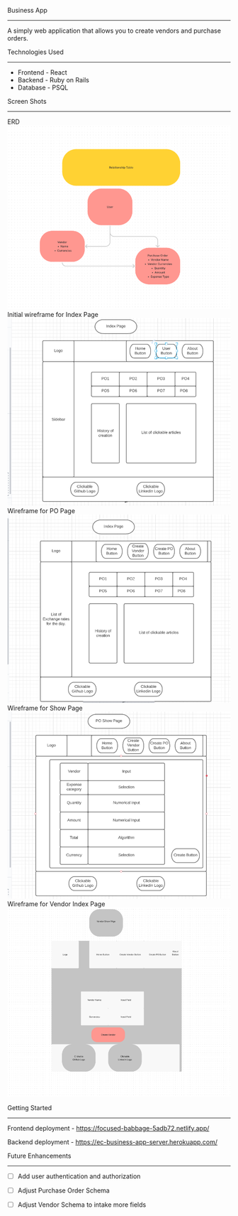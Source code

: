 Business App
- - - -

A simply web application that allows you to create vendors and purchase orders.



Technologies Used
- - - -
* Frontend - React
* Backend - Ruby on Rails
* Database - PSQL


Screen Shots
- - - -
ERD
![ERD](./images/ERD.png)
Initial wireframe for Index Page
![Wireframe-index-page](./images/Wireframe-index-page.png)
Wireframe for PO Page
![Wireframe for PO Page](./images/Wireframe-po-index-page.png)
Wireframe for Show Page
![Wireframe-show-page](./images/Wireframe-show-page.png)
Wireframe for Vendor Index Page
![Wireframe-vendor-index-page](./images/Wireframe-vendor-index-page.png)



Getting Started
- - - -
Frontend deployment - https://focused-babbage-5adb72.netlify.app/

Backend deployment - https://ec-business-app-server.herokuapp.com/





Future Enhancements
- - - -
- [ ] Add user authentication and authorization
- [ ] Adjust Purchase Order Schema 
- [ ] Adjust Vendor Schema to intake more fields

